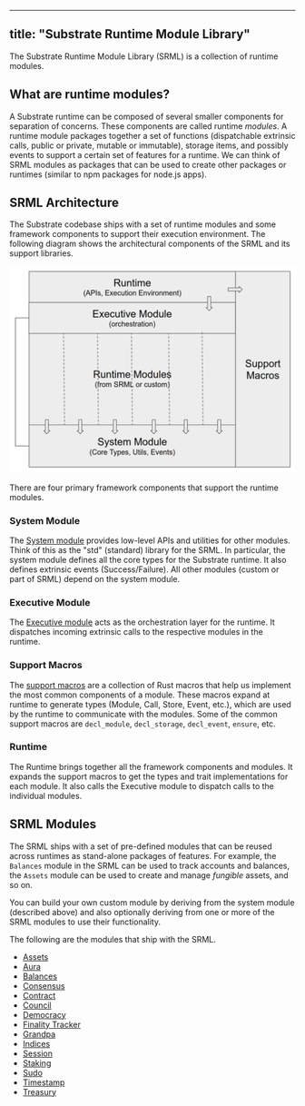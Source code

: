 <!--
Copyright 2019 Parity Technologies

Licensed under the Apache License, Version 2.0 (the "License");
you may not use this file except in compliance with the License.
You may obtain a copy of the License at

    http://www.apache.org/licenses/LICENSE-2.0

Unless required by applicable law or agreed to in writing, software
distributed under the License is distributed on an "AS IS" BASIS,
WITHOUT WARRANTIES OR CONDITIONS OF ANY KIND, either express or implied.
See the License for the specific language governing permissions and
limitations under the License.
-->

---
title: "Substrate Runtime Module Library"
---
The Substrate Runtime Module Library (SRML) is a collection of runtime modules.

## What are runtime modules?

A Substrate runtime can be composed of several smaller components for separation of concerns. These components are called runtime _modules_. A runtime module packages together a set of functions (dispatchable extrinsic calls, public or private, mutable or immutable), storage items, and possibly events to support a certain set of features for a runtime. We can think of SRML modules as packages that can be used to create other packages or runtimes (similar to npm packages for node.js apps).

## SRML Architecture

The Substrate codebase ships with a set of runtime modules and some framework components to support their execution environment. The following diagram shows the architectural components of the SRML and its support libraries.

![srml-arch](../assets/srml-arch.png)

There are four primary framework components that support the runtime modules.

### System Module

The [System module](https://crates.parity.io/srml_system/index.html) provides low-level APIs and utilities for other modules. Think of this as the "std" (standard) library for the SRML. In particular, the system module defines all the core types for the Substrate runtime. It also defines extrinsic events (Success/Failure). All other modules (custom or part of SRML) depend on the system module.

### Executive Module

The [Executive module](https://crates.parity.io/srml_executive/index.html) acts as the orchestration layer for the runtime. It dispatches incoming extrinsic calls to the respective modules in the runtime.

### Support Macros

The [support macros](https://crates.parity.io/srml_support/index.html) are a collection of Rust macros that help us implement the most common components of a module. These macros expand at runtime to generate types (Module, Call, Store, Event, etc.), which are used by the runtime to communicate with the modules. Some of the common support macros are `decl_module`, `decl_storage`, `decl_event`, `ensure`, etc.

### Runtime

The Runtime brings together all the framework components and modules. It expands the support macros to get the types and trait implementations for each module. It also calls the Executive module to dispatch calls to the individual modules.

## SRML Modules

The SRML ships with a set of pre-defined modules that can be reused across runtimes as stand-alone packages of features. For example, the `Balances` module in the SRML can be used to track accounts and balances, the `Assets` module can be used to create and manage _fungible_ assets, and so on.

You can build your own custom module by deriving from the system module (described above) and also optionally deriving from one or more of the SRML modules to use their functionality.

The following are the modules that ship with the SRML.

* [Assets]()
* [Aura](https://crates.parity.io/srml_aura/index.html)
* [Balances](https://crates.parity.io/srml_balances/index.html)
* [Consensus](https://crates.parity.io/srml_consensus/index.html)
* [Contract](https://crates.parity.io/srml_contract/index.html)
* [Council](https://crates.parity.io/srml_council/index.html)
* [Democracy](https://crates.parity.io/srml_democracy/index.html)
* [Finality Tracker](https://crates.parity.io/srml_finality_tracker/index.html)
* [Grandpa](https://crates.parity.io/srml_grandpa/index.html)
* [Indices](https://crates.parity.io/srml_indices/index.html)
* [Session](https://crates.parity.io/srml_session/index.html)
* [Staking](https://crates.parity.io/srml_staking/index.html)
* [Sudo](https://crates.parity.io/srml_sudo/index.html)
* [Timestamp](https://crates.parity.io/srml_timestamp/index.html)
* [Treasury](https://crates.parity.io/srml_treasury/index.html)
